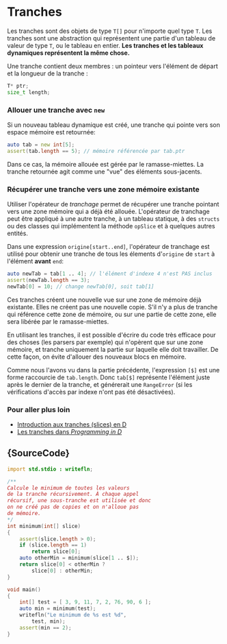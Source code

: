 # Tranches

Les tranches sont des objets de type `T[]` pour n'importe quel type `T`.
Les tranches sont une abstraction qui représentent une partie d'un tableau de valeur de type `T`, ou le tableau en entier.
**Les tranches et les tableaux dynamiques représentent la même chose.**

Une tranche contient deux membres : un pointeur vers l'élément de départ et la longueur de la tranche :

```d
T* ptr;
size_t length;
```

### Allouer une tranche avec `new`

Si un nouveau tableau dynamique est créé, une tranche qui pointe vers son espace mémoire est retournée:

```d
auto tab = new int[5];
assert(tab.length == 5); // mémoire référencée par tab.ptr
```

Dans ce cas, la mémoire allouée est gérée par le ramasse-miettes. La tranche retournée agit comme une "vue" des éléments sous-jacents.

### Récupérer une tranche vers une zone mémoire existante

Utiliser l'opérateur de *tranchage* permet de récupérer une tranche pointant vers une zone mémoire qui a déjà été allouée. L'opérateur de tranchage peut être appliqué à une autre tranche, à un tableau statique, à des `structs` ou des classes qui implémentent la méthode `opSlice` et à quelques autres entités.

Dans une expression `origine[start..end]`, l'opérateur de tranchage est utilisé pour obtenir une tranche de tous les élements d'`origine` de `start` à l'élément **avant** `end`:

```d
auto newTab = tab[1 .. 4]; // l'élément d'indexe 4 n'est PAS inclus
assert(newTab.length == 3);
newTab[0] = 10; // change newTab[0], soit tab[1]
```

Ces tranches créent une nouvelle vue sur une zone de mémoire déjà existante. Elles ne créent pas une nouvelle copie. S'il n'y a plus de tranche qui référence cette zone de mémoire, ou sur une partie de cette zone, elle sera libérée par le ramasse-miettes.

En utilisant les tranches, il est possible d'écrire du code très efficace pour des choses (les parsers par exemple) qui n'opèrent que sur une zone mémoire, et tranche uniquement la partie sur laquelle elle doit travailler. De cette façon, on évite d'allouer des nouveaux blocs en mémoire.

Comme nous l'avons vu dans la partie précédente, l'expression `[$]` est une forme raccourcie de `tab.length`. Donc `tab[$]` représente l'élément juste après le dernier de la tranche, et générerait une `RangeError` (si les vérifications d'accès par indexe n'ont pas été désactivées).

### Pour aller plus loin

- [Introduction aux tranches (slices) en D](http://dlang.org/d-array-article.html)
- [Les tranches dans _Programming in D_](http://ddili.org/ders/d.en/slices.html)

## {SourceCode}

```d
import std.stdio : writefln;

/**
Calcule le minimum de toutes les valeurs
de la tranche récursivement. À chaque appel
récursif, une sous-tranche est utilisée et donc
on ne créé pas de copies et on n'alloue pas
de mémoire.
*/
int minimum(int[] slice)
{
    assert(slice.length > 0);
    if (slice.length == 1)
        return slice[0];
    auto otherMin = minimum(slice[1 .. $]);
    return slice[0] < otherMin ?
        slice[0] : otherMin;
}

void main()
{
    int[] test = [ 3, 9, 11, 7, 2, 76, 90, 6 ];
    auto min = minimum(test);
    writefln("Le minimum de %s est %d",
        test, min);
    assert(min == 2);
}
```
